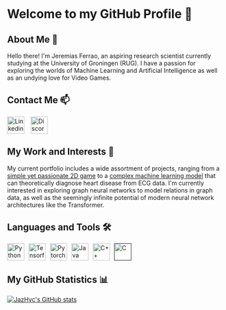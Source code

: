 
# Welcome to my GitHub Profile 👋

## About Me 📝

Hello there! I'm Jeremias Ferrao, an aspiring research scientist currently studying at the University of Groningen (RUG). I have a passion for exploring the worlds of Machine Learning and Artificial Intelligence as well as an undying love for Video Games.

## Contact Me 📫

<p align="left" style="display: flex; gap: 15px;">
    <a href="https://www.linkedin.com/in/jeremias-lino-ferrao-0bb6121b4/" rel="noreferrer"> <img src="https://cdn-icons-png.flaticon.com/512/174/174857.png" alt="Linkedin" width="40" height="40"/> </a>
    <a href="https://discordapp.com/users/578561806172291094" target="_blank" rel="noreferrer"> <img src="https://www.svgrepo.com/show/353655/discord-icon.svg" alt="Discord" width="40" height="40"/> </a>
</p>

## My Work and Interests 💼

My current portfolio includes a wide assortment of projects, ranging from a [simple yet passionate 2D game](https://github.com/Jazhyc/A-Hero-s-Symphony-Source-Code) to a [complex machine learning model](https://github.com/Jazhyc/ECG-Classification) that can theoretically diagnose heart disease from ECG data. I'm currently interested in exploring graph neural networks to model relations in graph data, as well as the seemingly infinite potential of modern neural network architectures like the Transformer.

## Languages and Tools 🛠️

<p align="left" style="display: flex; gap: 10px;">
    <a href="https://www.python.org/" rel="noreferrer"> <img src="https://user-images.githubusercontent.com/25181517/183423507-c056a6f9-1ba8-4312-a350-19bcbc5a8697.png" alt="Python" width="40" height="40"/> </a>
    <a href="https://www.tensorflow.org/" rel="noreferrer"> <img src="https://user-images.githubusercontent.com/25181517/223639822-2a01e63a-a7f9-4a39-8930-61431541bc06.png" alt="Tensorflow" width="40" height="40"/> </a>
    <a href="https://pytorch.org/" rel="noreferrer"> <img src="https://upload.wikimedia.org/wikipedia/commons/thumb/1/10/PyTorch_logo_icon.svg/1200px-PyTorch_logo_icon.svg.png" alt="Pytorch" width="40" height="40"/> </a>
    <a href="https://www.java.com/" rel="noreferrer"> <img src="https://user-images.githubusercontent.com/25181517/117201156-9a724800-adec-11eb-9a9d-3cd0f67da4bc.png" alt="Java" width="40" height="40"/> </a>
    <a href="https://isocpp.org/" rel="noreferrer"> <img src="https://user-images.githubusercontent.com/25181517/192106073-90fffafe-3562-4ff9-a37e-c77a2da0ff58.png" alt="C++" width="40" height="40"/> </a>
    <a href="" rel="noreferrer"> <img src="https://user-images.githubusercontent.com/25181517/192106070-46255bcf-65e6-4c6b-a296-bf8d0d8fb2a7.png" alt="C" width="40" height="40"/> </a>
</p>

## My GitHub Statistics 📊

[![JazHyc's GitHub stats](https://github-readme-stats.vercel.app/api?username=JazHyc&card_height=300&card_width=300&theme=transparent&rank_icon=github)](https://github.com/anuraghazra/github-readme-stats)
